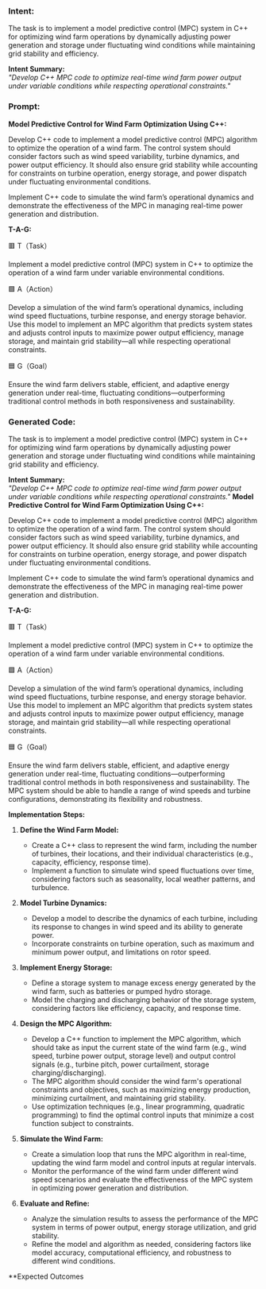 ### Intent:
The task is to implement a model predictive control (MPC) system in C++ for optimizing wind farm operations by dynamically adjusting power generation and storage under fluctuating wind conditions while maintaining grid stability and efficiency.  

**Intent Summary:**  
*"Develop C++ MPC code to optimize real-time wind farm power output under variable conditions while respecting operational constraints."*

### Prompt:
**Model Predictive Control for Wind Farm Optimization Using C++:**

Develop C++ code to implement a model predictive control (MPC) algorithm to optimize the operation of a wind farm. The control system should consider factors such as wind speed variability, turbine dynamics, and power output efficiency. It should also ensure grid stability while accounting for constraints on turbine operation, energy storage, and power dispatch under fluctuating environmental conditions.

Implement C++ code to simulate the wind farm’s operational dynamics and demonstrate the effectiveness of the MPC in managing real-time power generation and distribution.

**T-A-G:**

🟥 T（Task）

Implement a model predictive control (MPC) system in C++ to optimize the operation of a wind farm under variable environmental conditions.

🟩 A（Action）

Develop a simulation of the wind farm’s operational dynamics, including wind speed fluctuations, turbine response, and energy storage behavior. Use this model to implement an MPC algorithm that predicts system states and adjusts control inputs to maximize power output efficiency, manage storage, and maintain grid stability—all while respecting operational constraints.

🟦 G（Goal）

Ensure the wind farm delivers stable, efficient, and adaptive energy generation under real-time, fluctuating conditions—outperforming traditional control methods in both responsiveness and sustainability.

### Generated Code:
The task is to implement a model predictive control (MPC) system in C++ for optimizing wind farm operations by dynamically adjusting power generation and storage under fluctuating wind conditions while maintaining grid stability and efficiency.  

**Intent Summary:**  
*"Develop C++ MPC code to optimize real-time wind farm power output under variable conditions while respecting operational constraints."*
**Model Predictive Control for Wind Farm Optimization Using C++:**

Develop C++ code to implement a model predictive control (MPC) algorithm to optimize the operation of a wind farm. The control system should consider factors such as wind speed variability, turbine dynamics, and power output efficiency. It should also ensure grid stability while accounting for constraints on turbine operation, energy storage, and power dispatch under fluctuating environmental conditions.

Implement C++ code to simulate the wind farm’s operational dynamics and demonstrate the effectiveness of the MPC in managing real-time power generation and distribution.

**T-A-G:**

🟥 T（Task）

Implement a model predictive control (MPC) system in C++ to optimize the operation of a wind farm under variable environmental conditions.

🟩 A（Action）

Develop a simulation of the wind farm’s operational dynamics, including wind speed fluctuations, turbine response, and energy storage behavior. Use this model to implement an MPC algorithm that predicts system states and adjusts control inputs to maximize power output efficiency, manage storage, and maintain grid stability—all while respecting operational constraints.

🟦 G（Goal）

Ensure the wind farm delivers stable, efficient, and adaptive energy generation under real-time, fluctuating conditions—outperforming traditional control methods in both responsiveness and sustainability. The MPC system should be able to handle a range of wind speeds and turbine configurations, demonstrating its flexibility and robustness.

**Implementation Steps:**

1. **Define the Wind Farm Model:**
   - Create a C++ class to represent the wind farm, including the number of turbines, their locations, and their individual characteristics (e.g., capacity, efficiency, response time).
   - Implement a function to simulate wind speed fluctuations over time, considering factors such as seasonality, local weather patterns, and turbulence.

2. **Model Turbine Dynamics:**
   - Develop a model to describe the dynamics of each turbine, including its response to changes in wind speed and its ability to generate power.
   - Incorporate constraints on turbine operation, such as maximum and minimum power output, and limitations on rotor speed.

3. **Implement Energy Storage:**
   - Define a storage system to manage excess energy generated by the wind farm, such as batteries or pumped hydro storage.
   - Model the charging and discharging behavior of the storage system, considering factors like efficiency, capacity, and response time.

4. **Design the MPC Algorithm:**
   - Develop a C++ function to implement the MPC algorithm, which should take as input the current state of the wind farm (e.g., wind speed, turbine power output, storage level) and output control signals (e.g., turbine pitch, power curtailment, storage charging/discharging).
   - The MPC algorithm should consider the wind farm's operational constraints and objectives, such as maximizing energy production, minimizing curtailment, and maintaining grid stability.
   - Use optimization techniques (e.g., linear programming, quadratic programming) to find the optimal control inputs that minimize a cost function subject to constraints.

5. **Simulate the Wind Farm:**
   - Create a simulation loop that runs the MPC algorithm in real-time, updating the wind farm model and control inputs at regular intervals.
   - Monitor the performance of the wind farm under different wind speed scenarios and evaluate the effectiveness of the MPC system in optimizing power generation and distribution.

6. **Evaluate and Refine:**
   - Analyze the simulation results to assess the performance of the MPC system in terms of power output, energy storage utilization, and grid stability.
   - Refine the model and algorithm as needed, considering factors like model accuracy, computational efficiency, and robustness to different wind conditions.

**Expected Outcomes
